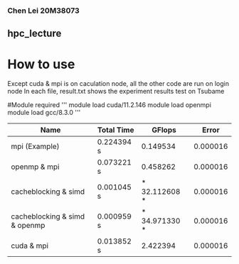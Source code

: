 ### Chen Lei 20M38073

## hpc_lecture

# How to use
Except cuda & mpi is on caculation node, all the other code are run on login node
In each file, result.txt shows the experiment results test on Tsubame

#Module required
'''
module load cuda/11.2.146
module load openmpi
module load gcc/8.3.0
'''


|  Name    | Total Time                           | GFlops    | Error
| -------- | ------------------------------------ | ----------|-------------- |
| mpi (Example)  | 0.224394 s                     | 0.149534  | 0.000016      |
| openmp & mpi  | 0.073221 s                      | 0.458262  | 0.000016      |
| cacheblocking & simd  | 0.001045 s               |* 32.112608 * | 0.000016  |
| cacheblocking & simd & openmp  | 0.000959 s      |* 34.971330 * |0.000016   |
|cuda & mpi                      |0.013852 s       |2.422394     |0.000016    |
